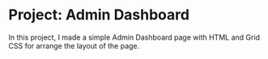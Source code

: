 # Project: Admin Dashboard

In this project, I made a simple Admin Dashboard page with HTML and Grid CSS for arrange the layout of the page.
